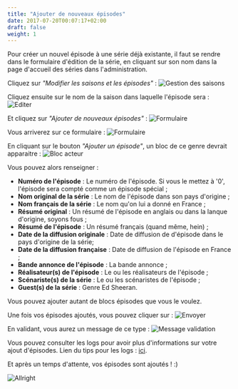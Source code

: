 ```yaml
---
title: "Ajouter de nouveaux épisodes"
date: 2017-07-20T00:07:17+02:00
draft: false
weight: 1
---
```


Pour créer un nouvel épisode à une série déjà existante, il faut se rendre dans le formulaire d'édition de la série, en cliquant sur son nom dans la page d'accueil des séries dans l'administration. 

Cliquez sur _"Modifier les saisons et les épisodes"_ :
![Gestion des saisons](https://i.imgur.com/nVroiPq.png) 

Cliquez ensuite sur le nom de la saison dans laquelle l'épisode sera :
![Editer](https://i.imgur.com/hlYSKH1.png)

Et cliquez sur _"Ajouter de nouveaux épisodes"_ :
![Formulaire](https://i.imgur.com/nr6eLUu.png)

Vous arriverez sur ce formulaire :
![Formulaire](https://i.imgur.com/raeWHAI.png)

En cliquant sur le bouton _"Ajouter un épisode"_, un bloc de ce genre devrait apparaitre :
![Bloc acteur](https://i.imgur.com/rGg99Dc.png)

Vous pouvez alors renseigner :

* **Numéro de l'épisode** : Le numéro de l'épisode. Si vous le mettez à '0', l'épisode sera compté comme un épisode spécial ;
* **Nom original de la série** : Le nom de l'épisode dans son pays d'origine ;
* **Nom français de la série** : Le nom qu'on lui a donné en France ;
* **Résumé original** : Un résumé de l'épisode en anglais ou dans la lanque d'origine, soyons fous ;
* **Résumé de l'épisode** : Un résumé français (quand même, hein) ;
* **Date de la diffusion originale** : Date de diffusion de d'épisode dans le pays d'origine de la série;
* **Date de la diffusion française** : Date de diffusion de l'épisode en France ; 
* **Bande annonce de l'épisode** : La bande annonce ;
* **Réalisateur(s) de l'épisode** : Le ou les réalisateurs de l'épisode ;
* **Scénariste(s) de la série** : Le ou les scénaristes de l'épisode ;
* **Guest(s) de la série** : Genre Ed Sheeran. 

Vous pouvez ajouter autant de blocs épisodes que vous le voulez.

Une fois vos épisodes ajoutés, vous pouvez cliquer sur :
![Envoyer](https://i.imgur.com/Qrg1dn1.png)

En validant, vous aurez un message de ce type : 
![Message validation](https://i.imgur.com/0CXAdjg.png)

Vous pouvez consulter les logs pour avoir plus d'informations sur votre ajout d'épisodes. Lien du tips pour les logs : [ici](/tips/logs).

Et après un temps d'attente, vos épisodes sont ajoutés ! :)

![Allright](https://media.giphy.com/media/jrf2r8vJNMoko/giphy.gif)
